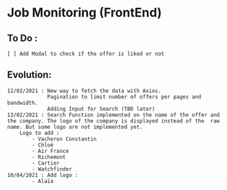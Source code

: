 # Job Monitoring (FrontEnd)

## To Do :
    [ ] Add Modal to check if the offer is liked or not

## Evolution:
    12/02/2021 : New way to fetch the data with Axios. 
                 Pagination to limit number of offers per pages and bandwidth. 
                 Adding Input for Search (TBD later)
    13/02/2021 : Search Function implemented on the name of the offer and the company. The logo of the company is displayed instead of the  raw name. But some logo are not implemented yet.
        Logo to add :
            - Vacheron Constantin
            - Chloé
            - Air France
            - Richemont
            - Cartier
            - Watchfinder
    10/04/2021 : Add logo : 
            - Alaïa